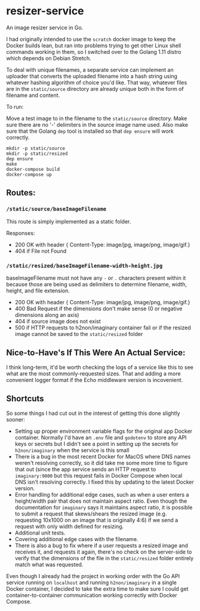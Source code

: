
# resizer-service 

An image resizer service in Go.

I had originally intended to use the `scratch` docker image to keep the Docker builds lean, but ran into problems trying to get other Linux shell commands working in them, so I switched over to the Golang 1.11 distro which depends on Debian Stretch.

To deal with unique filenames, a separate service can implement an uploader that converts the uploaded filename into a hash string using whatever hashing algorithm of choice you'd like. That way, whatever files are in the `static/source` directory are already unique both in the form of filename and content.

To run:

Move a test image to in the filename to the `static/source` directory. Make sure there are no '-' delimiters in the source image name used.
Also make sure that the Golang `dep` tool is installed so that `dep ensure` will work correctly.

```
mkdir -p static/source
mkdir -p static/resized
dep ensure
make
docker-compose build
docker-compose up
```

## Routes:

### `/static/source/baseImageFilename`

This route is simply implemented as a static folder. 

Responses:

+ 200 OK with header { Content-Type: image/jpg, image/png, image/gif.}
+ 404 if File not Found 

### `/static/resized/baseImageFilename-width-height.jpg`

baseImageFilename must not have any `-` or `.` characters present within it because those are being used as delimiters to determine filename, width, height, and file extension.

+ 200 OK with header { Content-Type: image/jpg, image/png, image/gif.}
+ 400 Bad Request if the dimensions don't make sense (0 or negative dimensions along an axis)
+ 404 if source image does not exist 
+ 500 if HTTP requests to h2non/imaginary container fail or if the resized image cannot be saved to the `static/resized` folder 

## Nice-to-Have's If This Were An Actual Service:

I think long-term, it'd be worth checking the logs of a service like this to see what are the most commonly-requested sizes. That and adding a more convenient logger format if the Echo middleware version is incovenient.

## Shortcuts

So some things I had cut out in the interest of getting this done slightly sooner:

+ Setting up proper environment variable flags for the original app Docker container. Normally I'd have an `.env` file and `godotenv` to store any API keys or secrets but I didn't see a point in setting up the secrets for `h2non/imaginary` when the service is this small
+ There is a bug in the most recent Docker for MacOS where DNS names weren't resolving correctly, so it did take me some more time to figure that out (since the app service sends an HTTP request to `imaginary:9000` but this request fails in Docker Compose when local DNS isn't resolving correctly. I fixed this by updating to the latest Docker version.
+ Error handling for additional edge cases, such as when a user enters a height/width pair that does not maintain aspect ratio. Even though the documentation for `imaginary` says it maintains aspect ratio, it is possible to submit a request that skews/shears the resized image (e.g. requesting 10x1000 on an image that is originally 4:6) if we send a request with only width defined for resizing.
+ Additional unit tests.
+ Covering additional edge cases with the filename. 
+ There is also a bug to fix where if a user requests a resized image and receives it, and requests it again, there's no check on the server-side to verify that the dimensions of the file in the `static/resized` folder entirely match what was requested.

Even though I already had the project in working order with the Go API service running on `localhost` and running `h2non/imaginary` in a single Docker container, I decided to take the extra time to make sure I could get container-to-container communication working correctly with Docker Compose.
